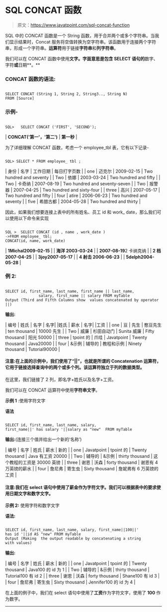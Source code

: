 # SQL CONCAT 函数

> 原文：<https://www.javatpoint.com/sql-concat-function>

SQL 中的 CONCAT 函数是一个 String 函数，用于合并两个或多个字符串。当我们显示结果时，Concat 服务将空值转换为空字符串。该函数用于连接两个字符串，形成一个字符串。**运算符**用于链接**字符串**和**列字符串**。

我们可以在 CONCAT 函数中使用**文字。字面意思是包含 SELECT 语句的**数字、字符**或**日期**。**

### CONCAT 函数的语法:

```

SELECT CONCAT (String 1, String 2, String3.., String N)
FROM [Source]

```

### 示例-

```

SQL>   SELECT CONCAT ('FIRST', 'SECOND');

```

| **CONCAT('第一'，'第二')** | **第一秒** |

为了详细理解 CONCAT 函数，考虑一个 employee_tbl 表，它有以下记录-

```

SQL> SELECT * FROM employee_ tbl ; 

```

| 身份 | 名字 | 工作日期 | 每日打字页数 |
| one | 迈克尔 | 2009-02-15 | Two hundred and seventy |
| Two | 依娜 | 2003-03-24 | Two hundred and fifty |
| Two | 卡奇纳 | 2007-08-19 | Two hundred and seventy-seven |
| Two | 报警器 | 2007-04-25 | Two hundred and sixty-four |
| three | 高兴 | 2007-05-17 | Two hundred and fifty |
| four | atire | 2006-06-23 | Two hundred and seventy |
| five | 希腊古都 | 2004-05-28 | Two hundred and thirty |

因此，如果我们想要连接上表中的所有姓名、员工 id 和 work_ date，那么我们可以使用以下命令来实现

```

SQL >  SELECT CONCAT (id , name , work_date )
->FROM employee_ tbl;  
CONCAT(id, name, work_date)

```

| **1Michal2009-02-15** |
| **海洋 2003-03-24** |
| **2007-08-19**2 卡纳克纳 |
| **2 档 2007-04-25** |
| **3joy2007-05-17** |
| **4 射击 2006-06-23** |
| **5delph2004-05-28** |

### 例 2:

```

SELECT id, first_name, last_name, first_name || last_name, 
               salary, first_name || salary FROM myTable
Output (Third and Fifth Columns show  values concatenated by operator ||)

```

**输出:**

| 编号 | 姓氏 | 名字 | 名字&#124; &#124;姓氏 | 薪水 | 名字&#124; &#124;工资 |
| one | 豆 | 先生 | 憨豆先生 | ten thousand | 10000 先生 |
| Two | 威廉 | 杉田自动门 | Sunita 威廉 | Fifty thousand | 阳光 50000 |
| three | tpoint 的 | 爪哇 | Javatpoint | Twenty thousand | Java20000 |
| four | &示例 | 辅导的 | 教程和示例 | Ninety thousand | Tutorial90000 |

#### 注意:在上面的示例中，我们使用了“||”，也就是所谓的 Concatenation 运算符，它用于链接选择查询中的两个或多个列。该运算符独立于列的数据类型。
在这里，我们链接了 2 列，即名字+姓氏以及名字+工资。

我们可以在 CONCAT 运算符中使用**字符串文字**。

**示例 1** :使用字符文字

**语法**

```

SELECT id, first_name, last_name, salary, 
first_name||' has salary '||salary as "new"  FROM myTable

```

**输出:**(连接三个值并给出一个新的‘名称’)

| 编号 | 名字 | 姓氏 | 薪水 | 新的 |
| one | Javatpoint | tpoint 的 | Twenty thousand | Java 有工资 20000 |
| Two | 辅导的 | &示例 | thirty thousand | 这个教程的工资是 30000 英镑 |
| three | 谢恩 | 沃森 | forty thousand | 谢恩有 4 万英镑的薪水 |
| four | 詹尼弗 | 寄生虫 | Sixty thousand | 詹妮弗有 6 万英镑的工资 |

#### 注意:我们在 select 语句中使用了薪金作为字符文字。我们可以根据表中的要求使用日期文字和数字文字。

**示例 2:** 使用字符和数字文字

**语法:**

```

SELECT id, first_name, last_name, salary, first_name||100||' 
has id '||id AS "new" FROM myTable
Output (Making  the output readable by concatenating a string
with values)

```

**输出:**

| 编号 | 名字 | 姓氏 | 薪水 | 新的 |
| one | Javatpoint | tpoint 的 | Twenty thousand | Java100 的 id 为 1 |
| Two | 辅导的 | &示例 | thirty thousand | Tutorial100 有 id 2 |
| three | 谢恩 | 沃森 | forty thousand | Shane100 有 id 3 |
| four | 詹尼弗 | 寄生虫 | Sixty thousand | Jennifer100 的 id 为 4 |

在上面的例子中，我们在 select 语句中使用了**工资**作为字符文字，使用了 **100** 作为数字。

* * *